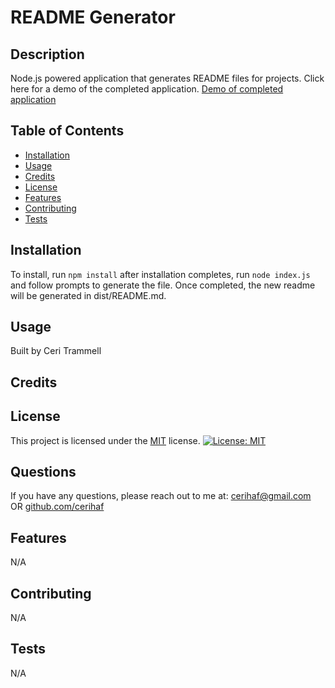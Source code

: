 # README Generator

## Description

Node.js powered application that generates README files for projects. Click here for a demo of the completed application. [Demo of completed application](https://drive.google.com/file/d/18bPXUtZsf91bgBC90e69NG2GEt_S2FIu/view?usp=sharing)

## Table of Contents

- [Installation](#installation)
- [Usage](#usage)
- [Credits](#credits)
- [License](#license)
- [Features](#Features)
- [Contributing](#Contributing)
- [Tests](#Tests)

## Installation

To install, run `npm install` after installation completes, run `node index.js` and follow prompts to generate the file. Once completed, the new readme will be generated in dist/README.md.

## Usage

Built by Ceri Trammell

## Credits

## License

This project is licensed under the [MIT](https://opensource.org/licenses/MIT) license.
[![License: MIT](https://img.shields.io/badge/License-MIT-yellow.svg)](https://opensource.org/licenses/MIT)

## Questions

If you have any questions, please reach out to me at: [cerihaf@gmail.com](mailto:cerihaf@gmail.com) OR [github.com/cerihaf](https://github.com/cerihaf)

## Features

N/A

## Contributing

N/A

## Tests

N/A

